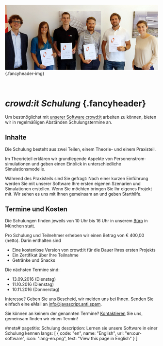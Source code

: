﻿![Glückliche Schulungsteilnehmer](/img/schulung-crowdit.jpg) {.fancyheader-img}
# *<br />crowd:it Schulung* {.fancyheader}

Um bestmöglichst mit [unserer Software crowd:it](unsere-software) arbeiten zu können, bieten wir in regelmäßigen Abständen Schulungstermine an. 


## Inhalte

Die Schulung besteht aus zwei Teilen, einem Theorie- und einem Praxisteil.

Im Theorieteil erklären wir grundlegende Aspekte von Personenstrom&shy;simulationen und geben einen Einblick in unterschiedliche Simulationsmodelle.

Während des Praxisteils sind Sie gefragt:
Nach einer kurzen Einführung werden Sie mit unserer Software Ihre ersten eigenen Szenarien und Simulationen erstellen.
Wenn Sie möchten bringen Sie Ihr eigenes Projekt mit.
Wir sehen es uns mit Ihnen gemeinsam an und geben Starthilfe.


## Termine und Kosten

Die Schulungen finden jeweils von 10 Uhr bis 16 Uhr in unserem [Büro](kontakt) in München statt. 

Pro Schulung und Teilnehmer erheben wir einen Betrag von € 400,00 (netto).
Darin enthalten sind

- Eine kostenlose Version von crowd:it für die Dauer Ihres ersten Projekts
- Ein Zertifikat über Ihre Teilnahme
- Getränke und Snacks

Die nächsten Termine sind:

* 13.09.2016 (Dienstag)
* 11.10.2016 (Dienstag)
* 10.11.2016 (Donnerstag)

Interesse? Geben Sie uns Bescheid, wir melden uns bei Ihnen.
Senden Sie einfach eine eMail an <span class="mailadresse" data-to="info">info@javascript.anti.spam</span>.

Sie können an keinem der genannten Termine? [Kontaktieren](kontakt) Sie uns, gemeinsam finden wir einen Termin!





#meta#
pagetitle: Schulung
description: Lernen sie unsere Software in einer Schulung kennen
langs: [
    { code: "en", name: "English", url: "en:our-software", icon: "lang-en.png", text: "View this page in English" }
]
